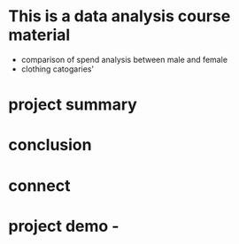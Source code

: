 # This is a data analysis course material

- comparison of spend analysis between male and female
- clothing catogaries'

# project summary

# conclusion

# connect

# project demo - 
